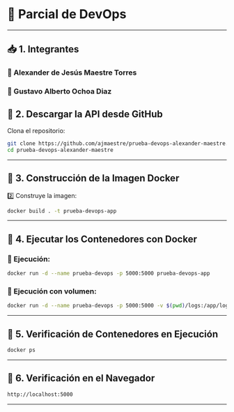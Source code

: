 # 📌 Parcial de DevOps

---

## 📥 1. Integrantes

### 🔹 Alexander de Jesús Maestre Torres
### 🔹 Gustavo Alberto Ochoa Diaz


## 🔄 2. Descargar la API desde GitHub

Clona el repositorio:
```sh
git clone https://github.com/ajmaestre/prueba-devops-alexander-maestre.git
cd prueba-devops-alexander-maestre
```

---

## 🐳 3. Construcción de la Imagen Docker

2️⃣ Construye la imagen:
```sh
docker build . -t prueba-devops-app
```

---

## 🚀 4. Ejecutar los Contenedores con Docker

### 🔹 Ejecución:
```sh
docker run -d --name prueba-devops -p 5000:5000 prueba-devops-app

```

### 🔹 Ejecución con volumen:
```sh
docker run -d --name prueba-devops -p 5000:5000 -v $(pwd)/logs:/app/logs prueba-devops-app

```

---

## 📝 5. Verificación de Contenedores en Ejecución

```sh
docker ps
```

---

## 📝 6. Verificación en el Navegador

```sh
http://localhost:5000
```

---